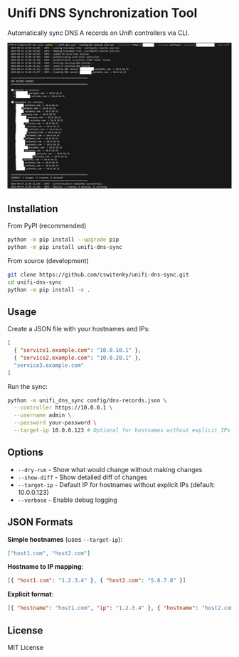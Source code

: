 # Unifi DNS Synchronization Tool

Automatically sync DNS A records on Unifi controllers via CLI.

![Demo Screenshot](demo.png)

## Installation

From PyPI (recommended)

```bash
python -m pip install --upgrade pip
python -m pip install unifi-dns-sync
```

From source (development)

```bash
git clone https://github.com/cswitenky/unifi-dns-sync.git
cd unifi-dns-sync
python -m pip install -e .
```

## Usage

Create a JSON file with your hostnames and IPs:

```json
[
  { "service1.example.com": "10.0.10.1" },
  { "service2.example.com": "10.0.20.1" },
  "service3.example.com"
]
```

Run the sync:

```bash
python -m unifi_dns_sync config/dns-records.json \
  --controller https://10.0.0.1 \
  --username admin \
  --password your-password \
  --target-ip 10.0.0.123 # Optional for hostnames without explicit IPs
```

## Options

- `--dry-run` - Show what would change without making changes
- `--show-diff` - Show detailed diff of changes
- `--target-ip` - Default IP for hostnames without explicit IPs (default: 10.0.0.123)
- `--verbose` - Enable debug logging

## JSON Formats

**Simple hostnames** (uses `--target-ip`):

```json
["host1.com", "host2.com"]
```

**Hostname to IP mapping**:

```json
[{ "host1.com": "1.2.3.4" }, { "host2.com": "5.6.7.8" }]
```

**Explicit format**:

```json
[{ "hostname": "host1.com", "ip": "1.2.3.4" }, { "hostname": "host2.com" }]
```

## License

MIT License
